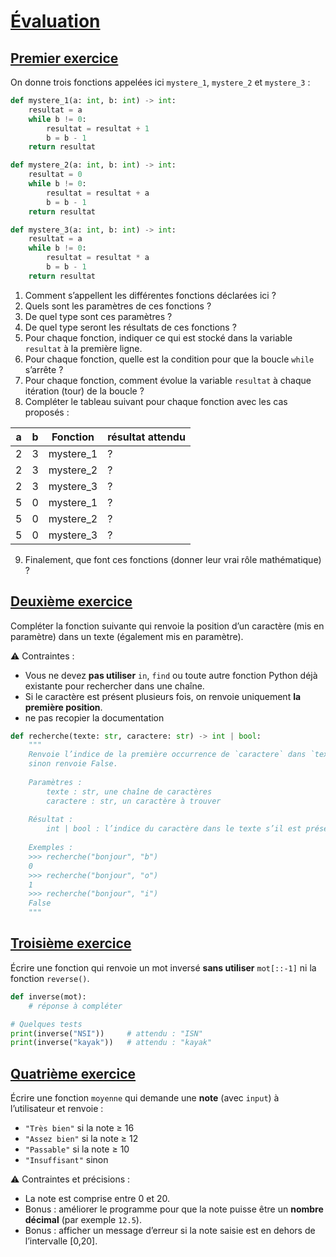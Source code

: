 # <u>Évaluation</u>

## <u>Premier exercice</u>

On donne trois fonctions appelées ici `mystere_1`, `mystere_2` et `mystere_3` :

```python
def mystere_1(a: int, b: int) -> int:
    resultat = a
    while b != 0:
        resultat = resultat + 1
        b = b - 1
    return resultat

def mystere_2(a: int, b: int) -> int:
    resultat = 0
    while b != 0:
        resultat = resultat + a
        b = b - 1
    return resultat

def mystere_3(a: int, b: int) -> int:
    resultat = a
    while b != 0:
        resultat = resultat * a
        b = b - 1
    return resultat
```

1. Comment s’appellent les différentes fonctions déclarées ici ?
2. Quels sont les paramètres de ces fonctions ?
3. De quel type sont ces paramètres ?
4. De quel type seront les résultats de ces fonctions ?
5. Pour chaque fonction, indiquer ce qui est stocké dans la variable `resultat` à la première ligne.
6. Pour chaque fonction, quelle est la condition pour que la boucle `while` s’arrête ?
7. Pour chaque fonction, comment évolue la variable `resultat` à chaque itération (tour) de la boucle ?
8. Compléter le tableau suivant pour chaque fonction avec les cas proposés :

| a | b | Fonction   | résultat attendu |
| - | - | ---------- | ---------------- |
| 2 | 3 | mystere\_1 | ?                |
| 2 | 3 | mystere\_2 | ?                |
| 2 | 3 | mystere\_3 | ?                |
| 5 | 0 | mystere\_1 | ?                |
| 5 | 0 | mystere\_2 | ?                |
| 5 | 0 | mystere\_3 | ?                |

9. Finalement, que font ces fonctions (donner leur vrai rôle mathématique) ?

## <u>Deuxième exercice</u>

Compléter la fonction suivante qui renvoie la position d’un caractère (mis en paramètre) dans un texte (également mis en paramètre).

⚠️ Contraintes :

* Vous ne devez **pas utiliser** `in`, `find` ou toute autre fonction Python déjà existante pour rechercher dans une chaîne.
* Si le caractère est présent plusieurs fois, on renvoie uniquement **la première position**.
* ne pas recopier la documentation

```python
def recherche(texte: str, caractere: str) -> int | bool:
    """
    Renvoie l’indice de la première occurrence de `caractere` dans `texte` s’il est présent,
    sinon renvoie False.
    
    Paramètres :
        texte : str, une chaîne de caractères
        caractere : str, un caractère à trouver
    
    Résultat :
        int | bool : l’indice du caractère dans le texte s’il est présent, sinon False
    
    Exemples :
    >>> recherche("bonjour", "b")
    0
    >>> recherche("bonjour", "o")
    1
    >>> recherche("bonjour", "i")
    False
    """
```

## <u>Troisième exercice</u>

Écrire une fonction qui renvoie un mot inversé **sans utiliser** `mot[::-1]` ni la fonction `reverse()`.

```python
def inverse(mot):
    # réponse à compléter

# Quelques tests
print(inverse("NSI"))     # attendu : "ISN"
print(inverse("kayak"))   # attendu : "kayak"
```

## <u>Quatrième exercice</u>

Écrire une fonction `moyenne` qui demande une **note** (avec `input`) à l’utilisateur et renvoie :

* `"Très bien"` si la note ≥ 16
* `"Assez bien"` si la note ≥ 12
* `"Passable"` si la note ≥ 10
* `"Insuffisant"` sinon

⚠️ Contraintes et précisions :

* La note est comprise entre 0 et 20.
* Bonus : améliorer le programme pour que la note puisse être un **nombre décimal** (par exemple `12.5`).
* Bonus : afficher un message d’erreur si la note saisie est en dehors de l’intervalle \[0,20].